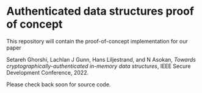 Authenticated data structures proof of concept
==============================================

This repository will contain the proof-of-concept implementation for our paper

  Setareh Ghorshi, Lachlan J Gunn, Hans Liljestrand, and N Asokan, _Towards cryptographically-authenticated in-memory data structures_, IEEE Secure Development Conference, 2022.

Please check back soon for source code.
